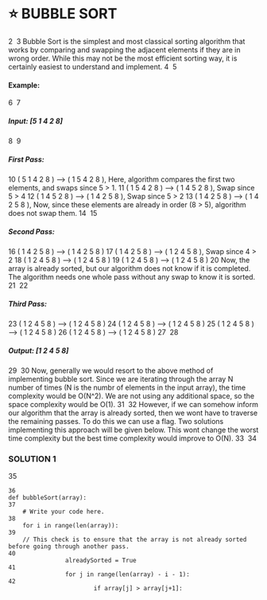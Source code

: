 # ⭐ BUBBLE SORT
2
​
3
Bubble Sort is the simplest and most classical sorting algorithm that works by comparing and swapping the adjacent elements if they are in wrong order. While this may not be the most efficient sorting way, it is certainly easiest to understand and implement.
4
​
5
#### Example: 
6
​
7
##### Input: [5 1 4 2 8]
8
​
9
##### First Pass: 
10
( 5 1 4 2 8 ) –> ( 1 5 4 2 8 ), Here, algorithm compares the first two elements, and swaps since 5 > 1. 
11
( 1 5 4 2 8 ) –>  ( 1 4 5 2 8 ), Swap since 5 > 4 
12
( 1 4 5 2 8 ) –>  ( 1 4 2 5 8 ), Swap since 5 > 2 
13
( 1 4 2 5 8 ) –> ( 1 4 2 5 8 ), Now, since these elements are already in order (8 > 5), algorithm does not swap them.
14
​
15
##### Second Pass: 
16
( 1 4 2 5 8 ) –> ( 1 4 2 5 8 ) 
17
( 1 4 2 5 8 ) –> ( 1 2 4 5 8 ), Swap since 4 > 2 
18
( 1 2 4 5 8 ) –> ( 1 2 4 5 8 ) 
19
( 1 2 4 5 8 ) –>  ( 1 2 4 5 8 ) 
20
Now, the array is already sorted, but our algorithm does not know if it is completed. The algorithm needs one whole pass without any swap to know it is sorted.
21
​
22
##### Third Pass: 
23
( 1 2 4 5 8 ) –> ( 1 2 4 5 8 ) 
24
( 1 2 4 5 8 ) –> ( 1 2 4 5 8 ) 
25
( 1 2 4 5 8 ) –> ( 1 2 4 5 8 ) 
26
( 1 2 4 5 8 ) –> ( 1 2 4 5 8 ) 
27
​
28
##### Output: [1 2 4 5 8]
29
​
30
Now, generally we would resort to the above method of implementing bubble sort. Since we are iterating through the array N number of times (N is the numbr of elements in the input array), the time complexity would be O(N^2). We are not using any additional space, so the space complexity would be O(1).
31
​
32
However, if we can somehow inform our algorithm that the array is already sorted, then we wont have to traverse the remaining passes. To do this we can use a flag. Two solutions implementing this approach will be given below. This wont change the worst time complexity but the best time complexity would improve to O(N).
33
​
34
### SOLUTION 1
35
```
36
def bubbleSort(array):
37
    # Write your code here.
38
    for i in range(len(array)):
39
    // This check is to ensure that the array is not already sorted before going through another pass.
40
                alreadySorted = True
41
                for j in range(len(array) - i - 1):
42
                        if array[j] > array[j+1]:
